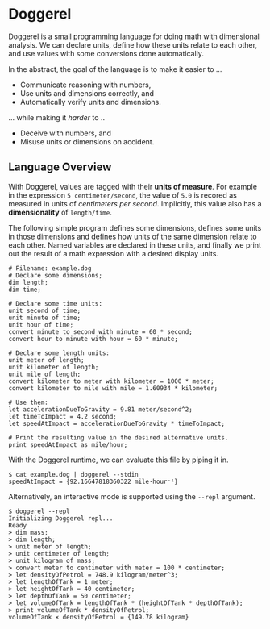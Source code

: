# Doggerel

Doggerel is a small programming language for doing math with dimensional
analysis. We can declare units, define how these units relate to each other, and
use values with some conversions done automatically.

In the abstract, the goal of the language is to make it easier to ...

- Communicate reasoning with numbers,
- Use units and dimensions correctly, and
- Automatically verify units and dimensions.

... while making it *harder* to ..

- Deceive with numbers, and
- Misuse units or dimensions on accident.


## Language Overview

With Doggerel, values are tagged with their **units of measure**. For
example in the expression `5 centimeter/second`, the value of `5.0`
is recored as measured in units of *centimeters per second*. Implicitly, this
value also has a **dimensionality** of `length/time`.

The following simple program defines some dimensions, defines some units in
those dimensions and defines how units of the same dimension relate to each
other. Named variables are declared in these units, and finally we print out the
result of a math expression with a desired display units.

```
# Filename: example.dog
# Declare some dimensions;
dim length;
dim time;

# Declare some time units:
unit second of time;
unit minute of time;
unit hour of time;
convert minute to second with minute = 60 * second;
convert hour to minute with hour = 60 * minute;

# Declare some length units:
unit meter of length;
unit kilometer of length;
unit mile of length;
convert kilometer to meter with kilometer = 1000 * meter;
convert kilometer to mile with mile = 1.60934 * kilometer;

# Use them:
let accelerationDueToGravity = 9.81 meter/second^2;
let timeToImpact = 4.2 second;
let speedAtImpact = accelerationDueToGravity * timeToImpact;

# Print the resulting value in the desired alternative units.
print speedAtImpact as mile/hour;
```

With the Doggerel runtime, we can evaluate this file by piping it in.

```
$ cat example.dog | doggerel --stdin
speedAtImpact = {92.16647818360322 mile·hour⁻¹}
```

Alternatively, an interactive mode is supported using the `--repl` argument.

```
$ doggerel --repl
Initializing Doggerel repl...
Ready
> dim mass;
> dim length;
> unit meter of length;
> unit centimeter of length;
> unit kilogram of mass;
> convert meter to centimeter with meter = 100 * centimeter;
> let densityOfPetrol = 748.9 kilogram/meter^3;
> let lengthOfTank = 1 meter;
> let heightOfTank = 40 centimeter;
> let depthOfTank = 50 centimeter;
> let volumeOfTank = lengthOfTank * (heightOfTank * depthOfTank);
> print volumeOfTank * densityOfPetrol;
volumeOfTank × densityOfPetrol = {149.78 kilogram}
```
